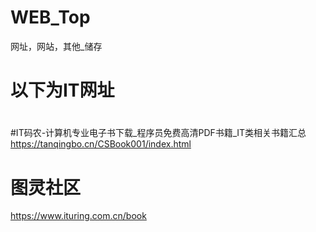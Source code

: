 # WEB_Top
网址，网站，其他_储存
#
# 以下为IT网址
#
#IT码农-计算机专业电子书下载_程序员免费高清PDF书籍_IT类相关书籍汇总
https://tanqingbo.cn/CSBook001/index.html
#
# 图灵社区
https://www.ituring.com.cn/book









